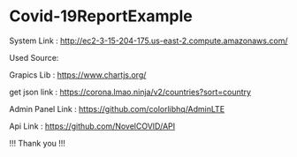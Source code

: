 # Covid-19ReportExample

System Link : http://ec2-3-15-204-175.us-east-2.compute.amazonaws.com/


Used Source:

Grapics Lib : https://www.chartjs.org/

get json link : https://corona.lmao.ninja/v2/countries?sort=country

Admin Panel Link : https://github.com/colorlibhq/AdminLTE

Api Link : https://github.com/NovelCOVID/API 


!!! Thank you !!!

